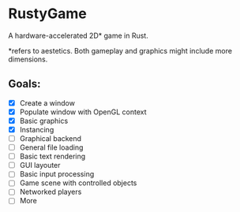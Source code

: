 # RustyGame
A hardware-accelerated 2D* game in Rust.

*refers to aestetics. Both gameplay and graphics might include more dimensions.

## Goals:
- [x] Create a window
- [x] Populate window with OpenGL context
- [x] Basic graphics
- [x] Instancing
- [ ] Graphical backend
- [ ] General file loading
- [ ] Basic text rendering
- [ ] GUI layouter
- [ ] Basic input processing
- [ ] Game scene with controlled objects
- [ ] Networked players
- [ ] More
